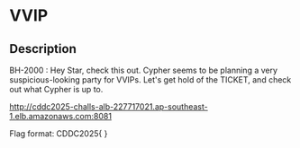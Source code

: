 # VVIP

## Description

BH-2000 : Hey Star, check this out.
Cypher seems to be planning a very suspicious-looking party for VVIPs.
Let's get hold of the TICKET, and check out what Cypher is up to.

http://cddc2025-challs-alb-227717021.ap-southeast-1.elb.amazonaws.com:8081

Flag format: CDDC2025{   }